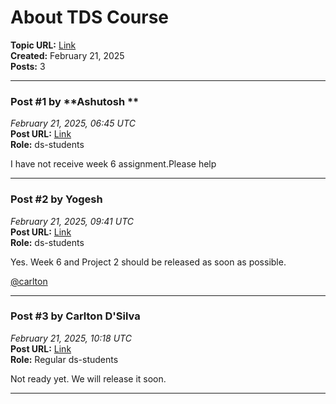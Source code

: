 # About TDS Course
**Topic URL:** [Link](https://discourse.onlinedegree.iitm.ac.in/t/about-tds-course/167878)  
**Created:** February 21, 2025  
**Posts:** 3  

---

### Post #1 by **Ashutosh **
*February 21, 2025, 06:45 UTC*  
**Post URL:** [Link](https://discourse.onlinedegree.iitm.ac.in/t/about-tds-course/167878/1)  
**Role:**  ds-students

I have not receive week 6 assignment.Please help

---

### Post #2 by **Yogesh**
*February 21, 2025, 09:41 UTC*  
**Post URL:** [Link](https://discourse.onlinedegree.iitm.ac.in/t/about-tds-course/167878/2)  
**Role:**  ds-students

Yes. Week 6 and Project 2 should be released as soon as possible.

[@carlton](https://discourse.onlinedegree.iitm.ac.in/u/carlton)

---

### Post #3 by **Carlton D'Silva**
*February 21, 2025, 10:18 UTC*  
**Post URL:** [Link](https://discourse.onlinedegree.iitm.ac.in/t/about-tds-course/167878/3)  
**Role:** Regular ds-students

Not ready yet. We will release it soon.

---

